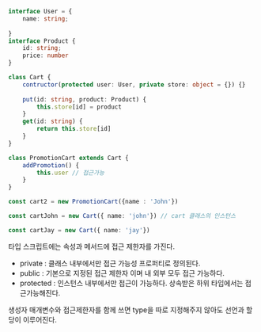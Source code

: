 ```typescript
interface User = {
    name: string;
    
}
interface Product {
    id: string;
    price: number
}

class Cart {    
    contructor(protected user: User, private store: object = {}) {}
    
    put(id: string, product: Product) {
        this.store[id] = product
    }
    get(id: string) {
        return this.store[id]
    }
}

class PromotionCart extends Cart {
    addPromotion() {
        this.user // 접근가능
    }
}

const cart2 = new PromotionCart({name : 'John'})

const cartJohn = new Cart({ name: 'john'}) // cart 클래스의 인스턴스

const cartJay = new Cart({ name: 'jay'})
```

타입 스크립트에는 속성과 메서드에 접근 제한자를 가진다.

- private : 클래스 내부에서만 접근 가능성 프로퍼티로 정의된다.
- public : 기본으로 지정된 접근 제한자 이며 내 외부 모두 접근 가능하다.
- protected : 인스턴스 내부에서만 접근이 가능하다. 상속받은 하위 타입에서는 접근가능해진다. 

생성자 매개변수와 접근제한자를 함께 쓰면 type을 따로 지정해주지 않아도 선언과 할당이 이루어진다.